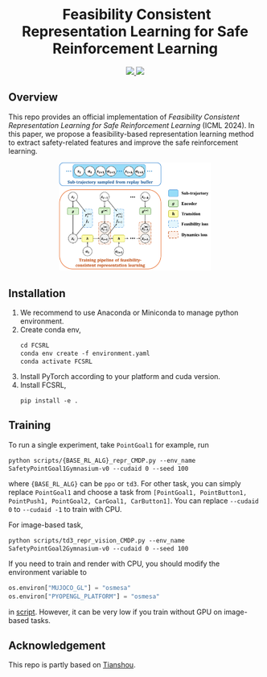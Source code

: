 <br>
<p align="center">
<h1 align="center"><img align="center">
<strong>Feasibility Consistent Representation Learning for Safe Reinforcement Learning
</strong>
</h1>
</p>

<p align="center">
  <a href="https://arxiv.org/abs/" target='_blank'>
    <img src="https://img.shields.io/badge/arXiv-1234.12345-blue">
  </a>
  <a href="https://sites.google.com/view/FCSRL" target='_blank'>
    <img src="https://img.shields.io/badge/Website-FCSRL-green">
  </a>
</p>

## Overview
This repo provides an official implementation of *Feasibility Consistent Representation Learning for Safe Reinforcement Learning* (ICML 2024). In this paper, we propose a feasibility-based representation learning method to extract safety-related features and improve the safe reinforcement learning.

<p align="center">
    <img src="assets/framework.png" alt="framework" width=60% >
</p>

## Installation
1) We recommend to use Anaconda or Miniconda to manage python environment.
2) Create conda env,
    ```shell
    cd FCSRL
    conda env create -f environment.yaml
    conda activate FCSRL
    ```
3) Install PyTorch according to your platform and cuda version.
4) Install FCSRL,
    ```shell
    pip install -e .
    ```

## Training
To run a single experiment, take `PointGoal1` for example, run
```shell
python scripts/{BASE_RL_ALG}_repr_CMDP.py --env_name SafetyPointGoal1Gymnasium-v0 --cudaid 0 --seed 100
```
where `{BASE_RL_ALG}` can be `ppo` or `td3`. For other task, you can simply replace `PointGoal1` and choose a task from `[PointGoal1, PointButton1, PointPush1, PointGoal2, CarGoal1, CarButton1]`. You can replace `--cudaid 0` to `--cudaid -1` to train with CPU.

For image-based task, 
```shell
python scripts/td3_repr_vision_CMDP.py --env_name SafetyPointGoal2Gymnasium-v0 --cudaid 0 --seed 100
```
If you need to train and render with CPU, you should modify the environment variable to 
```python
os.environ["MUJOCO_GL"] = "osmesa"
os.environ["PYOPENGL_PLATFORM"] = "osmesa"
```
in [script](scripts/td3_repr_vision_CMDP.py#L2). However, it can be very low if you train without GPU on image-based tasks.

<!-- ## Citation

If you find our work helpful, please cite:

```bibtex
@inproceedings{
}
``` -->

## Acknowledgement
This repo is partly based on [Tianshou](https://github.com/thu-ml/tianshou).